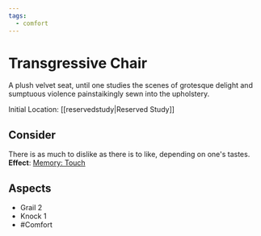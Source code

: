 ```yaml
---
tags:
  - comfort
---
```

# Transgressive Chair
A plush velvet seat, until one studies the scenes of grotesque delight and sumptuous violence painstaikingly sewn into the upholstery.

Initial Location: [[reservedstudy|Reserved Study]]
## Consider
There is as much to dislike as there is to like, depending on one's tastes.
**Effect**: [Memory: Touch](https://uadaf.theevilroot.xyz/rowenarium/element/mem.touch)
## Aspects
- Grail 2
- Knock 1
- #Comfort
